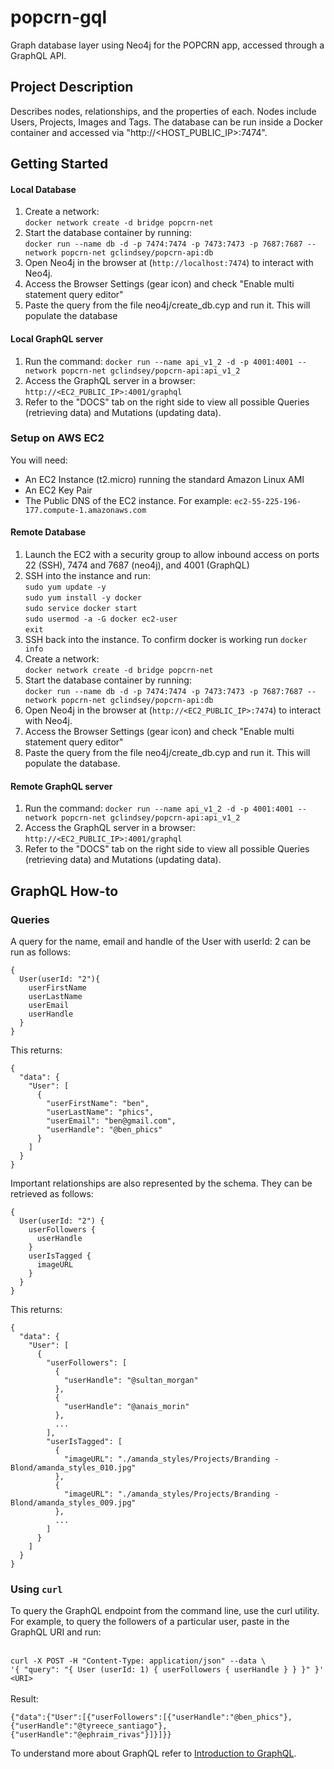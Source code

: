 # popcrn-gql
Graph database layer using Neo4j for the POPCRN app, accessed through a GraphQL API.

## Project Description
Describes nodes, relationships, and the properties of each. Nodes include Users, Projects, Images and Tags. The database can be run inside a Docker container and accessed via "http://<HOST_PUBLIC_IP>:7474".


## Getting Started

#### Local Database
1. Create a network:<br> ```docker network create -d bridge popcrn-net```
2. Start the database container by running:<br>
   ```docker run --name db -d -p 7474:7474 -p 7473:7473 -p 7687:7687 --network popcrn-net gclindsey/popcrn-api:db```
3. Open Neo4j in the browser at (`http://localhost:7474`) to interact with Neo4j.
4. Access the Browser Settings (gear icon) and check "Enable multi statement query editor"
5. Paste the query from the file neo4j/create_db.cyp and run it. This will populate the database

#### Local GraphQL server
1. Run the command:
   ```docker run --name api_v1_2 -d -p 4001:4001 --network popcrn-net gclindsey/popcrn-api:api_v1_2```
2. Access the GraphQL server in a browser:<br>
   `http://<EC2_PUBLIC_IP>:4001/graphql`
3. Refer to the "DOCS" tab on the right side to view all possible Queries (retrieving data) and Mutations (updating data). 

### Setup on AWS EC2
You will need:
* An EC2 Instance (t2.micro) running the standard Amazon Linux AMI
* An EC2 Key Pair
* The Public DNS of the EC2 instance. For example: ```ec2-55-225-196-177.compute-1.amazonaws.com```

#### Remote Database
1. Launch the EC2 with a security group to allow inbound access on ports 22 (SSH), 7474 and 7687 (neo4j), and 4001 (GraphQL)
2. SSH into the instance and run:<br>
   ```sudo yum update -y```<br>
   ```sudo yum install -y docker```<br>
   ```sudo service docker start```<br>
   ```sudo usermod -a -G docker ec2-user```<br>
   ```exit```
3. SSH back into the instance. To confirm docker is working run ```docker info```
4. Create a network:<br> ```docker network create -d bridge popcrn-net```
5. Start the database container by running:<br>
   ```docker run --name db -d -p 7474:7474 -p 7473:7473 -p 7687:7687 --network popcrn-net gclindsey/popcrn-api:db```
6. Open Neo4j in the browser at (`http://<EC2_PUBLIC_IP>:7474`) to interact with Neo4j.
7. Access the Browser Settings (gear icon) and check "Enable multi statement query editor"
8. Paste the query from the file neo4j/create_db.cyp and run it. This will populate the database.

#### Remote GraphQL server
1. Run the command:
   ```docker run --name api_v1_2 -d -p 4001:4001 --network popcrn-net gclindsey/popcrn-api:api_v1_2```
2. Access the GraphQL server in a browser:<br>
   `http://<EC2_PUBLIC_IP>:4001/graphql`
3. Refer to the "DOCS" tab on the right side to view all possible Queries (retrieving data) and Mutations (updating data). 
## GraphQL How-to

### Queries
A query for the name, email and handle of the User with userId: 2 can be run as follows:
```
{
  User(userId: "2"){
    userFirstName
    userLastName
    userEmail
    userHandle
  }
}
```
This returns:
```
{
  "data": {
    "User": [
      {
        "userFirstName": "ben",
        "userLastName": "phics",
        "userEmail": "ben@gmail.com",
        "userHandle": "@ben_phics"
      }
    ]
  }
}
```
Important relationships are also represented by the schema. They can be retrieved as follows:
```
{
  User(userId: "2") {
    userFollowers {
      userHandle
    }
    userIsTagged {
      imageURL
    }
  }
}

```
This returns:
```
{
  "data": {
    "User": [
      {
        "userFollowers": [
          {
            "userHandle": "@sultan_morgan"
          },
          {
            "userHandle": "@anais_morin"
          },
          ...
        ],
        "userIsTagged": [
          {
            "imageURL": "./amanda_styles/Projects/Branding - Blond/amanda_styles_010.jpg"
          },
          {
            "imageURL": "./amanda_styles/Projects/Branding - Blond/amanda_styles_009.jpg"
          },
          ...
        ]
      }
    ]
  }
}
```
### Using `curl`
To query the GraphQL endpoint from the command line, use the curl utility. For example, to query the followers of a particular user, paste in the GraphQL URI and run:

<br>```curl -X POST -H "Content-Type: application/json" --data \```<br>
```'{ "query": "{ User (userId: 1) { userFollowers { userHandle } } }" }' <URI>```
<br><br>Result:

```{"data":{"User":[{"userFollowers":[{"userHandle":"@ben_phics"},{"userHandle":"@tyreece_santiago"},{"userHandle":"@ephraim_rivas"}]}]}}```
<br>

To understand more about GraphQL refer to [Introduction to GraphQL](https://graphql.org/learn/).
